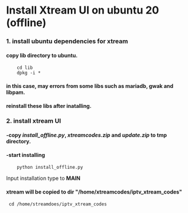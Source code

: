 # Install Xtream UI on ubuntu 20 (offline)
### 1. install ubuntu dependencies for xtream
####  copy lib directory to ubuntu.
        cd lib
        dpkg -i *
#### in this case, may errors from some libs such as mariadb, gwak and libpam.
#### reinstall these libs after inatalling.
### 2. install xtream UI
#### -copy ***install_offline.py***, ***xtreamcodes.zip*** and ***update.zip*** to tmp directory.
#### -start installing
        python install_offline.py
Input installation type to **MAIN**
#### xtream will be copied to dir "/home/xtreamcodes/iptv_xtream_codes"
     cd /home/streamdoes/iptv_xtream_codes